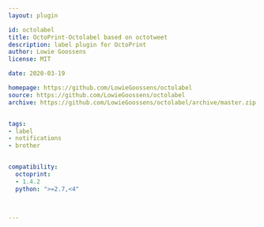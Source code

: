 ```yaml
---
layout: plugin

id: octolabel
title: OctoPrint-Octolabel based on octotweet
description: label plugin for OctoPrint
author: Lowie Goossens
license: MIT

date: 2020-03-19

homepage: https://github.com/LowieGoossens/octolabel
source: https://github.com/LowieGoossens/octolabel
archive: https://github.com/LowieGoossens/octolabel/archive/master.zip


tags:
- label
- notifications
- brother


compatibility:
  octoprint:
  - 1.4.2
  python: ">=2.7,<4"


  
---
```

